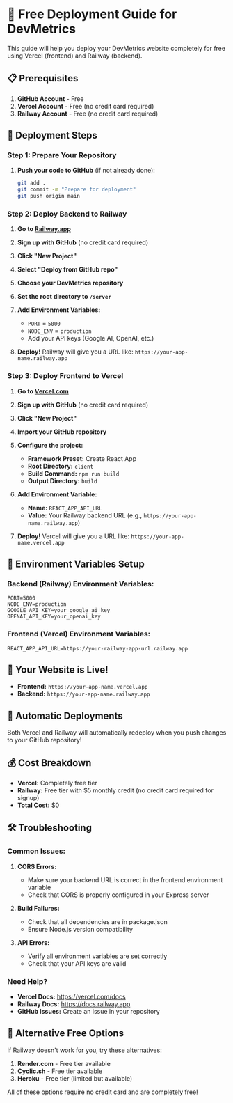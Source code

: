 # 🚀 Free Deployment Guide for DevMetrics

This guide will help you deploy your DevMetrics website completely for free using Vercel (frontend) and Railway (backend).

## 📋 Prerequisites

1. **GitHub Account** - Free
2. **Vercel Account** - Free (no credit card required)
3. **Railway Account** - Free (no credit card required)

## 🎯 Deployment Steps

### Step 1: Prepare Your Repository

1. **Push your code to GitHub** (if not already done):
   ```bash
   git add .
   git commit -m "Prepare for deployment"
   git push origin main
   ```

### Step 2: Deploy Backend to Railway

1. **Go to [Railway.app](https://railway.app)**
2. **Sign up with GitHub** (no credit card required)
3. **Click "New Project"**
4. **Select "Deploy from GitHub repo"**
5. **Choose your DevMetrics repository**
6. **Set the root directory to `/server`**
7. **Add Environment Variables:**
   - `PORT` = `5000`
   - `NODE_ENV` = `production`
   - Add your API keys (Google AI, OpenAI, etc.)

8. **Deploy!** Railway will give you a URL like: `https://your-app-name.railway.app`

### Step 3: Deploy Frontend to Vercel

1. **Go to [Vercel.com](https://vercel.com)**
2. **Sign up with GitHub** (no credit card required)
3. **Click "New Project"**
4. **Import your GitHub repository**
5. **Configure the project:**
   - **Framework Preset:** Create React App
   - **Root Directory:** `client`
   - **Build Command:** `npm run build`
   - **Output Directory:** `build`

6. **Add Environment Variable:**
   - **Name:** `REACT_APP_API_URL`
   - **Value:** Your Railway backend URL (e.g., `https://your-app-name.railway.app`)

7. **Deploy!** Vercel will give you a URL like: `https://your-app-name.vercel.app`

## 🔧 Environment Variables Setup

### Backend (Railway) Environment Variables:
```
PORT=5000
NODE_ENV=production
GOOGLE_API_KEY=your_google_ai_key
OPENAI_API_KEY=your_openai_key
```

### Frontend (Vercel) Environment Variables:
```
REACT_APP_API_URL=https://your-railway-app-url.railway.app
```

## 🎉 Your Website is Live!

- **Frontend:** `https://your-app-name.vercel.app`
- **Backend:** `https://your-app-name.railway.app`

## 🔄 Automatic Deployments

Both Vercel and Railway will automatically redeploy when you push changes to your GitHub repository!

## 💰 Cost Breakdown

- **Vercel:** Completely free tier
- **Railway:** Free tier with $5 monthly credit (no credit card required for signup)
- **Total Cost:** $0

## 🛠️ Troubleshooting

### Common Issues:

1. **CORS Errors:**
   - Make sure your backend URL is correct in the frontend environment variable
   - Check that CORS is properly configured in your Express server

2. **Build Failures:**
   - Check that all dependencies are in package.json
   - Ensure Node.js version compatibility

3. **API Errors:**
   - Verify all environment variables are set correctly
   - Check that your API keys are valid

### Need Help?

- **Vercel Docs:** https://vercel.com/docs
- **Railway Docs:** https://docs.railway.app
- **GitHub Issues:** Create an issue in your repository

## 🚀 Alternative Free Options

If Railway doesn't work for you, try these alternatives:

1. **Render.com** - Free tier available
2. **Cyclic.sh** - Free tier available
3. **Heroku** - Free tier (limited but available)

All of these options require no credit card and are completely free! 